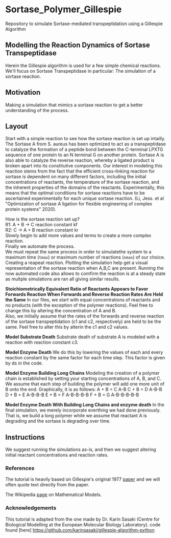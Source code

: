 # Sortase_Polymer_Gillespie
Repository to simulate Sortase-mediated transpeptidation using a Gillespie Algorithm

## Modelling the Reaction Dynamics of Sortase Transpeptidase
Herein the Gillespie algorithm is used for a few simple chemical reactions. We'll focus on Sortase Transpeptidase in particular: The simulation of a sortase reaction. 

## Motivation 
Making a simulation that mimics a sortase reaction to get a better understanding of the process. 
## Layout 
Start with a simple reaction to see how the sortase reaction is set up intailly. The Sortase A from S. aureus has been optimized to act as a transpeptidase to catalyze the formation of a peptide bond between the C-terminal LPXTG sequence of one protein to an N terminal G on another protein.  Sortase A is also able to catalyze the reverse reaction, whereby a ligated product is broken apart into its constitutive components.
Our interest in modeling this reaction stems from the fact that the efficient cross-linking reaction for sortase is dependent on many different factors, including the initial concentrations of reactants, the temperature of the sortase reaction, and the inherent properties of the domains of the reactants.  Experimentally, this means that the optimal conditions for sortase reactions have to be ascertained experimentally for each unique sortase reaction.  (Li, Jess. et al "Optimization of sortase A ligation for flexible engineering of complex protein systems" 2020).

How is the sortase reaction set up? \
R1: A + B -> C  reaction constant kf \
R2: C -> A + B  reaction constant kr \
Slowly begin to add more values and terms to create a more complex reaction.\
Finally we automate the process.\
We must repeat the same process in order to simulatethe system to a maximum time (`tmax`) or maximum number of reactions (`nmax`) of our choice. Creating a reapeat reaction. Plotting the simulation help get a visual representation of the sortase reaction when A,B,C are present. Running the now automated code also allows to comfirm the reaction is at a steady state as multple simulations are ran all giving similar results.

**Stoichiometrically Equivalent Ratio of Reactants Appears to Favor Forwards Reaction When Forwards and Reverse Reaction Rates Are Held the Same**
In our files, we start with equal concentrations of reactants and no products (with the exception of the polymer reactions).  Feel free to change this by altering the concentration of A and B.  
Also, we initially assume that the rates of the forwards and reverse reaction of the sortase transpeptidation (c1 and c2, respectively) are held to be the same.  Feel free to alter this by alterin the c1 and c2 values.

**Model Substrate Death**
Substrate death of substrate A is modeled with a reaction with reaction constant c3. 

**Model Enzyme Death**
We do this by lowering the values of each and every reaction constant by the same factor for each time step.  This factor is given by ds in the code.

**Model Enzyme Building Long Chains**
Modeling the creation of a polymer chain is established by setting your starting concentrations of A, B, and C.  We assume that each step of building the polymer will add one more unit of B onto the end.  Graphically, it is as follows:
A + B = C      A-B
C + B = D      A-B-B
D + B = E      A-B-B-B
E + B = F      A-B-B-B-B
F + B = G      A-B-B-B-B-B

**Model Enzyme Death With Building Long Chains and enzyme death**
In the final simulation, we merely incorporate everthing we had done previously.  That is, we build a long polymer while we assume that reactant A is degrading and the sortase is degrading over time.


## Instructions 
We suggest running the simulations as-is, and then we suggest altering initial reactant concentrations and reaction rates.

### References

The tutorial is heavily based on Gillespie's original 1977 [paper](http://wwwf.imperial.ac.uk/~nsjones/gillespie_1977.pdf) and we will often  quote text directly from the paper. 

The Wikipedia [page](https://en.wikipedia.org/wiki/Mathematical_model) on Mathematical Models.


### Acknowledgements

This tutorial is adapted from the one made by Dr. Karin Sasaki (Centre for Biological Modelling at the European Molecular Biology Laboratory).
code found [here] https://github.com/karinsasaki/gillespie-algorithm-python
